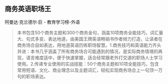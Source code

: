 ## 商务英语职场王

阿曼达·克兰德尔·巨  -  教育学习榜-外语

> 本书包含50个商务主题和300个商务金句，涵盖10项商务全能技巧，词汇量大、句式多变、表达地道，由美国王牌英语畅销书作者倾力打造，让读者在商务场合自如表达，用地道英语历练职场智慧。1.商务技巧和英语能力齐头并进：本书几乎涵盖了所有商务场合可能遇到的情况，是实际商务情境的再现，语言难度适中，便于快速掌握，适合经常跟老外打交道的职场人士学习使用。2.传递专业使用的实战技能：50个商务主题和10项全能技巧，包含常用短语、文化、商业理念以及主题词汇，轻松实现商务场合上一句顶一万句的职场表达。
